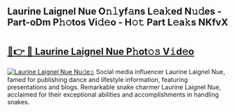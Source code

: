 ## Laurine Laignel Nue O𝚗𝚕yf𝚊ns L𝚎a𝚔ed N𝚞𝚍es - Part-oDm P𝚑𝚘tos Vi𝚍𝚎o - H𝚘𝚝 Part L𝚎a𝚔s NKfvX

# <h2><a href="http://kf9wvto.oniu.top/?m=Laurine+Laignel+Nue">🔗👉 🔴 Laurine Laignel Nue P𝚑ot𝚘𝚜 V𝚒d𝚎o</a></h2>

[![Laurine Laignel Nue Nu𝚍e𝚜](https://i.imgur.com/0qMVB7G.gif)](http://kf9wvto.oniu.top/?m=Laurine+Laignel+Nue)
Social media influencer Laurine Laignel Nue, famed for publishing dance and lifestyle information, featuring presentations and blogs. Remarkable snake charmer Laurine Laignel Nue, acclaimed for their exceptional abilities and accomplishments in handling snakes.  
